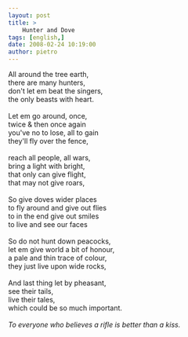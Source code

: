 ```yaml
---
layout: post
title: >
    Hunter and Dove
tags: [english,]
date: 2008-02-24 10:19:00
author: pietro
---
```

All around the tree earth,<br/>there are many hunters,<br/>don't let em beat the singers,<br/>the only beasts with heart.<br/><br/>Let em go around, once,<br/>twice &amp; then once again<br/>you've no to lose, all to gain<br/>they'll fly over the fence,<br/><br/>reach all people, all wars,<br/>bring a light with bright,<br/>that only can give flight,<br/>that may not give roars,<br/><br/>So give doves wider places<br/>to fly around and give out flies<br/>to in the end give out smiles<br/>to live and see our faces<br/><br/>So do not hunt down peacocks,<br/>let em give world a bit of honour,<br/>a pale and thin trace of colour,<br/>they just live upon wide rocks,<br/><br/>And last thing let by pheasant,<br/>see their tails,<br/>live their tales,<br/>which could be so much important.<br/><br/><span style="font-style: italic">To everyone who believes a rifle is better than a kiss.</span>

